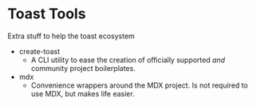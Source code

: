 # Toast Tools

Extra stuff to help the toast ecosystem

- create-toast
  - A CLI utility to ease the creation of officially supported _and_ community project boilerplates.
- mdx
  - Convenience wrappers around the MDX project. Is not required to use MDX, but makes life easier.
